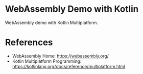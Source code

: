 WebAssembly Demo with Kotlin
============================

WebAssembly demo with Kotlin Multiplatform.


# References

* WebAssembly Home: https://webassembly.org/
* Kotlin Multiplatform Programming: https://kotlinlang.org/docs/reference/multiplatform.html